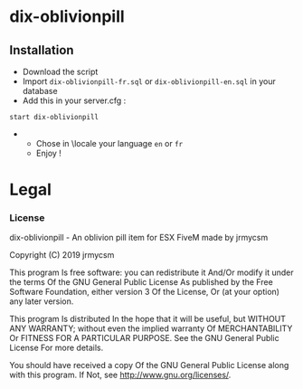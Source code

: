# dix-oblivionpill

## Installation
- Download the script
- Import `dix-oblivionpill-fr.sql` or `dix-oblivionpill-en.sql` in your database
- Add this in your server.cfg :

```
start dix-oblivionpill
```

-  * Chose in \locale your language `en` or `fr`
   * Enjoy !

# Legal
### License
dix-oblivionpill - An oblivion pill item for ESX FiveM made by jrmycsm

Copyright (C) 2019 jrmycsm

This program Is free software: you can redistribute it And/Or modify it under the terms Of the GNU General Public License As published by the Free Software Foundation, either version 3 Of the License, Or (at your option) any later version.

This program Is distributed In the hope that it will be useful, but WITHOUT ANY WARRANTY; without even the implied warranty Of MERCHANTABILITY Or FITNESS FOR A PARTICULAR PURPOSE. See the GNU General Public License For more details.

You should have received a copy Of the GNU General Public License along with this program. If Not, see http://www.gnu.org/licenses/.
